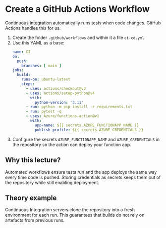 # Create a GitHub Actions Workflow
Continuous integration automatically runs tests when code changes. GitHub Actions handles this for us.


1. Create the folder `.github/workflows` and within it a file `ci-cd.yml`.
2. Use this YAML as a base:
   ```yaml
   name: CI
   on:
     push:
       branches: [ main ]
   jobs:
     build:
       runs-on: ubuntu-latest
       steps:
         - uses: actions/checkout@v3
         - uses: actions/setup-python@v4
           with:
             python-version: '3.11'
         - run: python -m pip install -r requirements.txt
         - run: pytest -q
         - uses: Azure/functions-action@v1
           with:
             app-name: ${{ secrets.AZURE_FUNCTIONAPP_NAME }}
             publish-profile: ${{ secrets.AZURE_CREDENTIALS }}
   ```
3. Configure the secrets `AZURE_FUNCTIONAPP_NAME` and `AZURE_CREDENTIALS` in the
   repository so the action can deploy your function app.

## Why this lecture?

Automated workflows ensure tests run and the app deploys the same way every
time code is pushed. Storing credentials as secrets keeps them out of the
repository while still enabling deployment.
## Theory example
Continuous Integration servers clone the repository into a fresh environment for each run. This guarantees that builds do not rely on artefacts from previous runs.
